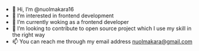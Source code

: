 - 👋 Hi, I’m @nuolmakara16
- 👀 I’m interested in frontend development
- 🌱 I’m currently woking as a frontend developer
- 💞️ I’m looking to contribute to open source project which I use my skill in the right way
- 📫 You can reach me through my email address nuolmakara@gmail.com

<!---
nuolmakara16/nuolmakara16 is a ✨ special ✨ repository because its `README.md` (this file) appears on your GitHub profile.
You can click the Preview link to take a look at your changes.
--->
